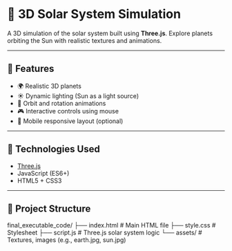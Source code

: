 # 🌌 3D Solar System Simulation

A 3D simulation of the solar system built using **Three.js**. Explore planets orbiting the Sun with realistic textures and animations.

---

## 🚀 Features

- 🌍 Realistic 3D planets
- ☀️ Dynamic lighting (Sun as a light source)
- 🔁 Orbit and rotation animations
- 🎮 Interactive controls using mouse
- 📱 Mobile responsive layout (optional)

---

## 🧠 Technologies Used

- [Three.js](https://threejs.org/)
- JavaScript (ES6+)
- HTML5 + CSS3

---

## 📁 Project Structure

final_executable_code/
├── index.html # Main HTML file
├── style.css # Stylesheet
├── script.js # Three.js solar system logic
└── assets/ # Textures, images (e.g., earth.jpg, sun.jpg)


